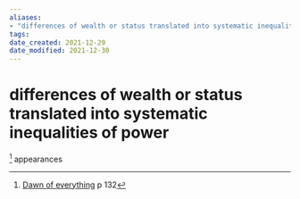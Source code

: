```yaml
---
aliases: 
- "differences of wealth or status translated into systematic inequalities of power"
tags: 
date_created: 2021-12-29
date_modified: 2021-12-30
---
```


# differences of wealth or status translated into systematic inequalities of power

[^1] appearances

[^1]:  [Dawn of everything](dawn_of_everything_graeber_wengrow.md) p 132